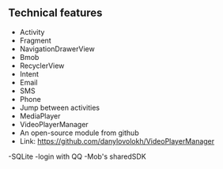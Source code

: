 ## Technical features ##
- Activity
- Fragment
- NavigationDrawerView
- Bmob
- RecyclerView
- Intent
 - Email
 - SMS
 - Phone
 - Jump between activities
- MediaPlayer
- VideoPlayerManager
 - An open-source module from github
 - Link: https://github.com/danylovolokh/VideoPlayerManager

-SQLite
-login with QQ
-Mob's sharedSDK